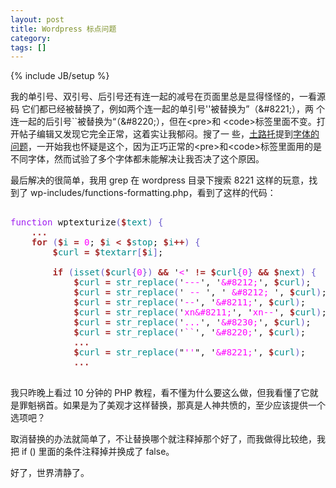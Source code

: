 ```yaml
---
layout: post
title: Wordpress 标点问题
category:
tags: []
---
```

{% include JB/setup %}

<p>
我的单引号、双引号、后引号还有连一起的减号在页面里总是显得怪怪的，一看源码
它们都已经被替换了，例如两个连一起的单引号''被替换为&#8221;（&amp;#8221;），两
个连一起的后引号``被替换为&#8220;（&amp;#8220;），但在&lt;pre&gt;和
&lt;code&gt;标签里面不变。打开帖子编辑又发现它完全正常，这着实让我郁闷。搜了一
些，<a href="http://www.ennonce.com/blog/">土路托</a>提到<a href="http://www.ennonce.com/blog/?p=174">字体的问题</a>，一开始我也怀疑是这个，因为正巧正常的&lt;pre&gt;和&lt;code&gt;标签里面用的是不同字体，然而试验了多个字体都未能解决让我否决了这个原因。
</p>



<p>
最后解决的很简单，我用 grep 在 wordpress 目录下搜索 8221 这样的玩意，找到了 wp-includes/functions-formatting.php，看到了这样的代码：
</p>



<pre>

<font color="#a020f0">function</font> wptexturize<font color="#6a5acd">(</font><font color="#a52a2a"><b>$</b></font><font color="#008b8b">text</font><font color="#6a5acd">)</font> <font color="#6a5acd">{</font>
    <font color="#a52a2a"><b>...</b></font>
    <font color="#a52a2a"><b>for</b></font> <font color="#6a5acd">(</font><font color="#a52a2a"><b>$</b></font><font color="#008b8b">i</font> <font color="#a52a2a"><b>=</b></font> <font color="#ff00ff">0</font>; <font color="#a52a2a"><b>$</b></font><font color="#008b8b">i</font> <font color="#a52a2a"><b>&lt;</b></font> <font color="#a52a2a"><b>$</b></font><font color="#008b8b">stop</font>; <font color="#a52a2a"><b>$</b></font><font color="#008b8b">i</font><font color="#a52a2a"><b>++</b></font><font color="#6a5acd">)</font> <font color="#6a5acd">{</font>
        <font color="#a52a2a"><b>$</b></font><font color="#008b8b">curl</font> <font color="#a52a2a"><b>=</b></font> <font color="#a52a2a"><b>$</b></font><font color="#008b8b">textarr</font><font color="#6a5acd">[</font><font color="#a52a2a"><b>$</b></font><font color="#008b8b">i</font><font color="#6a5acd">]</font>;

        <font color="#a52a2a"><b>if</b></font> <font color="#6a5acd">(</font><font color="#008b8b">isset</font><font color="#6a5acd">(</font><font color="#a52a2a"><b>$</b></font><font color="#008b8b">curl</font><font color="#6a5acd">{</font><font color="#ff00ff">0</font><font color="#6a5acd">})</font> <font color="#a52a2a"><b>&amp;&amp;</b></font> '<font color="#ff00ff">&lt;</font>' <font color="#a52a2a"><b>!=</b></font> <font color="#a52a2a"><b>$</b></font><font color="#008b8b">curl</font><font color="#6a5acd">{</font><font color="#ff00ff">0</font><font color="#6a5acd">}</font> <font color="#a52a2a"><b>&amp;&amp;</b></font> <font color="#a52a2a"><b>$</b></font><font color="#008b8b">next</font><font color="#6a5acd">)</font> <font color="#6a5acd">{</font>
            <font color="#a52a2a"><b>$</b></font><font color="#008b8b">curl</font> <font color="#a52a2a"><b>=</b></font> <font color="#008b8b">str_replace</font><font color="#6a5acd">(</font>'<font color="#ff00ff">---</font>', '<font color="#ff00ff">&amp;#8212;</font>', <font color="#a52a2a"><b>$</b></font><font color="#008b8b">curl</font><font color="#6a5acd">)</font>;
            <font color="#a52a2a"><b>$</b></font><font color="#008b8b">curl</font> <font color="#a52a2a"><b>=</b></font> <font color="#008b8b">str_replace</font><font color="#6a5acd">(</font>'<font color="#ff00ff"> -- </font>', '<font color="#ff00ff"> &amp;#8212; </font>', <font color="#a52a2a"><b>$</b></font><font color="#008b8b">curl</font><font color="#6a5acd">)</font>;
            <font color="#a52a2a"><b>$</b></font><font color="#008b8b">curl</font> <font color="#a52a2a"><b>=</b></font> <font color="#008b8b">str_replace</font><font color="#6a5acd">(</font>'<font color="#ff00ff">--</font>', '<font color="#ff00ff">&amp;#8211;</font>', <font color="#a52a2a"><b>$</b></font><font color="#008b8b">curl</font><font color="#6a5acd">)</font>;
            <font color="#a52a2a"><b>$</b></font><font color="#008b8b">curl</font> <font color="#a52a2a"><b>=</b></font> <font color="#008b8b">str_replace</font><font color="#6a5acd">(</font>'<font color="#ff00ff">xn&amp;#8211;</font>', '<font color="#ff00ff">xn--</font>', <font color="#a52a2a"><b>$</b></font><font color="#008b8b">curl</font><font color="#6a5acd">)</font>;
            <font color="#a52a2a"><b>$</b></font><font color="#008b8b">curl</font> <font color="#a52a2a"><b>=</b></font> <font color="#008b8b">str_replace</font><font color="#6a5acd">(</font>'<font color="#ff00ff">...</font>', '<font color="#ff00ff">&amp;#8230;</font>', <font color="#a52a2a"><b>$</b></font><font color="#008b8b">curl</font><font color="#6a5acd">)</font>;
            <font color="#a52a2a"><b>$</b></font><font color="#008b8b">curl</font> <font color="#a52a2a"><b>=</b></font> <font color="#008b8b">str_replace</font><font color="#6a5acd">(</font>'<font color="#ff00ff">``</font>', '<font color="#ff00ff">&amp;#8220;</font>', <font color="#a52a2a"><b>$</b></font><font color="#008b8b">curl</font><font color="#6a5acd">)</font>;
            <font color="#a52a2a"><b>...</b></font>
            <font color="#a52a2a"><b>$</b></font><font color="#008b8b">curl</font> <font color="#a52a2a"><b>=</b></font> <font color="#008b8b">str_replace</font><font color="#6a5acd">(</font>&quot;<font color="#ff00ff">''</font>&quot;, '<font color="#ff00ff">&amp;#8221;</font>', <font color="#a52a2a"><b>$</b></font><font color="#008b8b">curl</font><font color="#6a5acd">)</font>;
            <font color="#a52a2a"><b>...</b></font>

</pre>



<p>
我只昨晚上看过 10 分钟的 PHP 教程，看不懂为什么要这么做，但我看懂了它就是罪魁祸首。如果是为了美观才这样替换，那真是人神共愤的，至少应该提供一个选项吧？
</p>



<p>
取消替换的办法就简单了，不让替换哪个就注释掉那个好了，而我做得比较绝，我把 if () 里面的条件注释掉并换成了 false。
</p>



<p>
好了，世界清静了。
</p>

